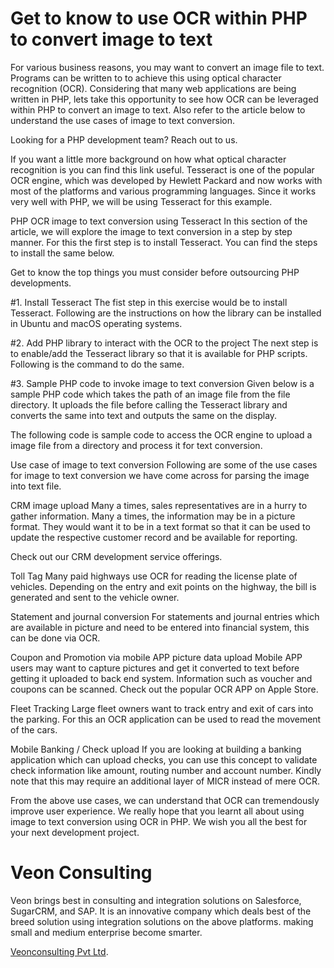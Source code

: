 # Get to know to use OCR within PHP to convert image to text
For various business reasons, you may want to convert an image file to text. Programs can be written to to achieve this using optical character recognition (OCR). Considering that many web applications are being written in PHP, lets take this opportunity to see how OCR can be leveraged within PHP to convert an image to text. Also refer to the article below to understand the use cases of image to text conversion.

Looking for a PHP development team? Reach out to us. 

If you want a little more background on how what optical character recognition is you can find this link useful. Tesseract is one of the popular OCR engine, which was developed by Hewlett Packard and now works with most of the platforms and various programming languages. Since it works very well with PHP, we will be using Tesseract for this example.

PHP OCR image to text conversion using Tesseract
In this section of the article, we will explore the image to text conversion in a step by step manner. For this the first step is to install Tesseract. You can find the steps to install the same below.

Get to know the top things you must consider before outsourcing PHP developments.

#1. Install Tesseract
The fist step in this exercise would be to install Tesseract. Following are the instructions on how the library can be installed in Ubuntu and macOS operating systems.

#2. Add PHP library to interact with the OCR to the project
The next step is to enable/add the Tesseract library so that it is available for PHP scripts. Following is the command to do the same.


#3. Sample PHP code to invoke image to text conversion
Given below is a sample PHP code which takes the path of an image file from the file directory. It uploads the file before calling the Tesseract library and converts the same into text and outputs the same on the display.

The following code is sample code to access the OCR engine to upload a image file from a directory and process it for text conversion.

Use case of image to text conversion
Following are some of the use cases for image to text conversion we have come across for parsing the image into text file.

CRM image upload
Many a times, sales representatives are in a hurry to gather information. Many a times, the information may be in a picture format. They would want it to be in a text format so that it can be used to update the respective customer record and be available for reporting.

Check out our CRM development service offerings.

Toll Tag
Many paid highways use OCR for reading the license plate of vehicles. Depending on the entry and exit points on the highway, the bill is generated and sent to the vehicle owner.

 Statement and journal conversion
For statements and journal entries which are available in picture and need to be entered into financial system, this can be done via OCR.

Coupon and Promotion via mobile APP picture data upload
Mobile APP users may want to capture pictures and get it converted to text before getting it uploaded to back end system. Information such as voucher and coupons can be scanned. Check out the popular OCR APP on Apple Store.

Fleet Tracking
Large fleet owners want to track entry and exit of cars into the parking. For this an OCR application can be used to read the movement of the cars.

Mobile Banking / Check upload 
If you are looking at building a banking application which can upload checks, you can use this concept to validate check information like amount, routing number and account number. Kindly note that this may require an additional layer of MICR instead of mere OCR.

From the above use cases, we can understand that OCR can tremendously improve user experience. We really hope that you learnt all about using image to text conversion using OCR in PHP. We wish you all the best for your next development project.


# Veon Consulting


Veon brings best in consulting and integration solutions on Salesforce, SugarCRM, and SAP. It is an innovative company which deals best of the breed solution using integration solutions on the above platforms. making small and medium enterprise become smarter.

 [Veonconsulting Pvt Ltd](https://www.veonconsulting.com/).
